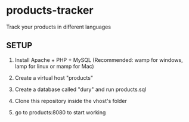 # products-tracker
Track your products in different languages

## SETUP

1) Install Apache + PHP + MySQL (Recommended: wamp for windows, lamp for linux or mamp for Mac)

2) Create a virtual host "products"

3) Create a database called "dury" and run products.sql

4) Clone this repository inside the vhost's folder

5) go to products:8080 to start working
